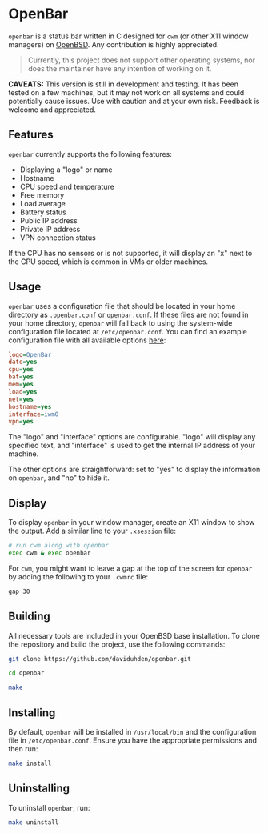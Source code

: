 # OpenBar

`openbar` is a status bar written in C designed for `cwm` (or other X11 window managers) on [OpenBSD](https://www.openbsd.org). Any contribution is highly appreciated.

> Currently, this project does not support other operating systems, nor does the maintainer have any intention of working on it.

**CAVEATS:** This version is still in development and testing. It has been tested on a few machines, but it may not work on all systems and could potentially cause issues. Use with caution and at your own risk. Feedback is welcome and appreciated.

## Features

`openbar` currently supports the following features:
- Displaying a "logo" or name
- Hostname
- CPU speed and temperature
- Free memory
- Load average
- Battery status
- Public IP address
- Private IP address
- VPN connection status

If the CPU has no sensors or is not supported, it will display an "x" next to the CPU speed, which is common in VMs or older machines.

## Usage

`openbar` uses a configuration file that should be located in your home directory as `.openbar.conf` or `openbar.conf`. If these files are not found in your home directory, `openbar` will fall back to using the system-wide configuration file located at `/etc/openbar.conf`. You can find an example configuration file with all available options [here](openbar.conf):

```ini
logo=OpenBar
date=yes
cpu=yes
bat=yes
mem=yes
load=yes
net=yes
hostname=yes
interface=iwm0
vpn=yes
```

The "logo" and "interface" options are configurable. "logo" will display any specified text, and "interface" is used to get the internal IP address of your machine.

The other options are straightforward: set to "yes" to display the information on `openbar`, and "no" to hide it.

## Display

To display `openbar` in your window manager, create an X11 window to show the output. Add a similar line to your `.xsession` file:

```sh
# run cwm along with openbar
exec cwm & exec openbar
```

For `cwm`, you might want to leave a gap at the top of the screen for `openbar` by adding the following to your `.cwmrc` file:

```sh
gap 30
```

## Building

All necessary tools are included in your OpenBSD base installation. To clone the repository and build the project, use the following commands:

```sh
git clone https://github.com/daviduhden/openbar.git
```
```sh
cd openbar
```
```sh
make
```

## Installing

By default, `openbar` will be installed in `/usr/local/bin` and the configuration file in `/etc/openbar.conf`. Ensure you have the appropriate permissions and then run:

```sh
make install
```

## Uninstalling

To uninstall `openbar`, run:

```sh
make uninstall
```
